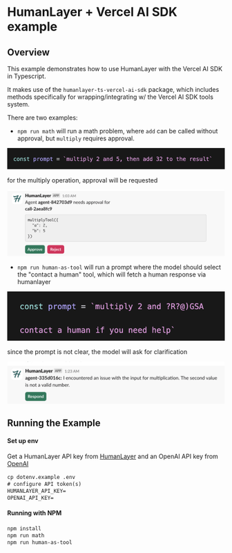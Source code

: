 # HumanLayer + Vercel AI SDK example

## Overview

This example demonstrates how to use HumanLayer with the Vercel AI SDK in Typescript.

It makes use of the `humanlayer-ts-vercel-ai-sdk` package, which includes methods
specifically for wrapping/integrating w/ the Vercel AI SDK tools system.

There are two examples:

- `npm run math` will run a math problem, where `add` can be called without approval, but `multiply` requires approval.

![initial prompt](./doc/math-prompt.png)

for the multiply operation, approval will be requested

![math-request](./doc/math-request.png)

- `npm run human-as-tool` will run a prompt where the model should select the "contact a human" tool, which will fetch a human response via humanlayer

![initial prompt](./doc/prompt.png)

since the prompt is not clear, the model will ask for clarification

![human-as-tool](./doc/humanlayer-clarification.png)

## Running the Example

#### Set up env

Get a HumanLayer API key from [HumanLayer](https://app.humanlayer.dev) and an OpenAI API key from [OpenAI](https://platform.openai.com)

```
cp dotenv.example .env
# configure API token(s)
HUMANLAYER_API_KEY=
OPENAI_API_KEY=
```

#### Running with NPM

```
npm install
npm run math
npm run human-as-tool
```
